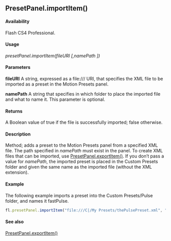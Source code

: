 ## PresetPanel.importItem()

#### Availability

Flash CS4 Professional.

#### Usage

*presetPanel.importItem(fileURI [,namePath ])*

#### Parameters

**fileURI** A string, expressed as a file:/// URI, that specifies the XML file to be imported as a preset in the Motion Presets panel.

**namePath** A string that specifies in which folder to place the imported file and what to name it. This parameter is optional.

#### Returns

A Boolean value of true if the file is successfully imported; false otherwise.

#### Description

Method; adds a preset to the Motion Presets panel from a specified XML file. The path specified in *namePath* must exist in the panel.
To create XML files that can be imported, use [PresetPanel.exportItem()](../PresetPanel_object/PresetPanel5.md).
If you don’t pass a value for *namePath*, the imported preset is placed in the Custom Presets folder and given the same name as the imported file (without the XML extension).

#### Example

The following example imports a preset into the Custom Presets/Pulse folder, and names it fastPulse.

```javascript
fl.presetPanel.importItem("file:///C|/My Presets/thePulsePreset.xml", "Custom Presets/Pulse/fastPulse");
```

#### See also

[PresetPanel.exportItem()](../PresetPanel_object/PresetPanel5.md)
